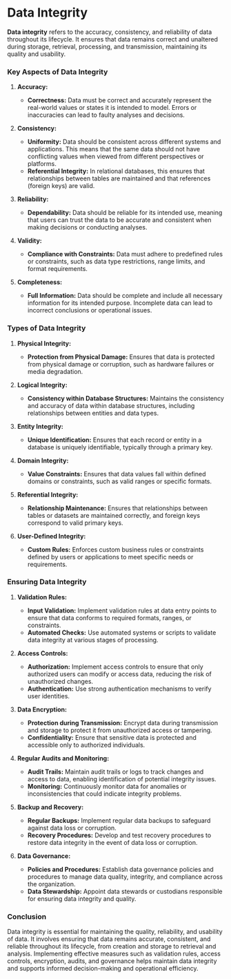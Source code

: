 # Data Integrity

**Data integrity** refers to the accuracy, consistency, and reliability of data throughout its lifecycle. It ensures that data remains correct and unaltered during storage, retrieval, processing, and transmission, maintaining its quality and usability.

### Key Aspects of Data Integrity

1. **Accuracy:**
   - **Correctness:** Data must be correct and accurately represent the real-world values or states it is intended to model. Errors or inaccuracies can lead to faulty analyses and decisions.

2. **Consistency:**
   - **Uniformity:** Data should be consistent across different systems and applications. This means that the same data should not have conflicting values when viewed from different perspectives or platforms.
   - **Referential Integrity:** In relational databases, this ensures that relationships between tables are maintained and that references (foreign keys) are valid.

3. **Reliability:**
   - **Dependability:** Data should be reliable for its intended use, meaning that users can trust the data to be accurate and consistent when making decisions or conducting analyses.

4. **Validity:**
   - **Compliance with Constraints:** Data must adhere to predefined rules or constraints, such as data type restrictions, range limits, and format requirements.

5. **Completeness:**
   - **Full Information:** Data should be complete and include all necessary information for its intended purpose. Incomplete data can lead to incorrect conclusions or operational issues.

### Types of Data Integrity

1. **Physical Integrity:**
   - **Protection from Physical Damage:** Ensures that data is protected from physical damage or corruption, such as hardware failures or media degradation.

2. **Logical Integrity:**
   - **Consistency within Database Structures:** Maintains the consistency and accuracy of data within database structures, including relationships between entities and data types.

3. **Entity Integrity:**
   - **Unique Identification:** Ensures that each record or entity in a database is uniquely identifiable, typically through a primary key.

4. **Domain Integrity:**
   - **Value Constraints:** Ensures that data values fall within defined domains or constraints, such as valid ranges or specific formats.

5. **Referential Integrity:**
   - **Relationship Maintenance:** Ensures that relationships between tables or datasets are maintained correctly, and foreign keys correspond to valid primary keys.

6. **User-Defined Integrity:**
   - **Custom Rules:** Enforces custom business rules or constraints defined by users or applications to meet specific needs or requirements.

### Ensuring Data Integrity

1. **Validation Rules:**
   - **Input Validation:** Implement validation rules at data entry points to ensure that data conforms to required formats, ranges, or constraints.
   - **Automated Checks:** Use automated systems or scripts to validate data integrity at various stages of processing.

2. **Access Controls:**
   - **Authorization:** Implement access controls to ensure that only authorized users can modify or access data, reducing the risk of unauthorized changes.
   - **Authentication:** Use strong authentication mechanisms to verify user identities.

3. **Data Encryption:**
   - **Protection during Transmission:** Encrypt data during transmission and storage to protect it from unauthorized access or tampering.
   - **Confidentiality:** Ensure that sensitive data is protected and accessible only to authorized individuals.

4. **Regular Audits and Monitoring:**
   - **Audit Trails:** Maintain audit trails or logs to track changes and access to data, enabling identification of potential integrity issues.
   - **Monitoring:** Continuously monitor data for anomalies or inconsistencies that could indicate integrity problems.

5. **Backup and Recovery:**
   - **Regular Backups:** Implement regular data backups to safeguard against data loss or corruption.
   - **Recovery Procedures:** Develop and test recovery procedures to restore data integrity in the event of data loss or corruption.

6. **Data Governance:**
   - **Policies and Procedures:** Establish data governance policies and procedures to manage data quality, integrity, and compliance across the organization.
   - **Data Stewardship:** Appoint data stewards or custodians responsible for ensuring data integrity and quality.

### Conclusion

Data integrity is essential for maintaining the quality, reliability, and usability of data. It involves ensuring that data remains accurate, consistent, and reliable throughout its lifecycle, from creation and storage to retrieval and analysis. Implementing effective measures such as validation rules, access controls, encryption, audits, and governance helps maintain data integrity and supports informed decision-making and operational efficiency.

